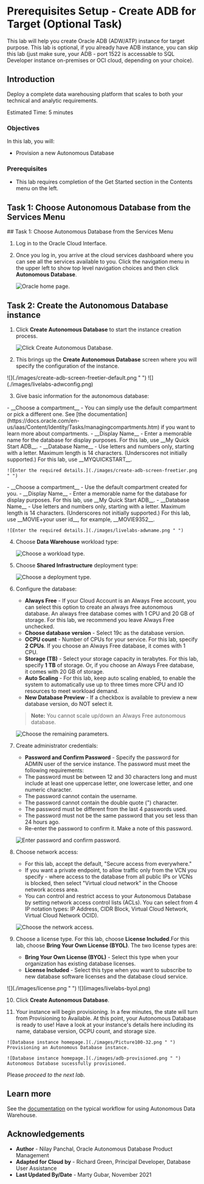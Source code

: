 # Prerequisites Setup - Create ADB for Target (Optional Task)

This lab will help you create Oracle ADB (ADW/ATP) instance for target purpose. This lab is optional, if you already have ADB instance, you can skip this lab (just make sure, your ADB - port 1522 is accessable to SQL Developer instance on-premises or OCI cloud, depending on your choice).

## Introduction

Deploy a complete data warehousing platform that scales to both your technical and analytic requirements.

Estimated Time: 5 minutes

### Objectives

In this lab, you will:

-   Provision a new Autonomous Database

### Prerequisites

-   This lab requires completion of the Get Started section in the Contents menu on the left.


## Task 1: Choose Autonomous Database from the Services Menu
</if>
<if type="livelabs">
## Task 1: Choose Autonomous Database from the Services Menu
</if>

1. Log in to the Oracle Cloud Interface.
2. Once you log in, you arrive at the cloud services dashboard where you can see all the services available to you. Click the navigation menu in the upper left to show top level navigation choices and then click **Autonomous Database**.

    ![Oracle home page.](./images/navigation.png " ")

## Task 2: Create the Autonomous Database instance

1. Click **Create Autonomous Database** to start the instance creation process.

    ![Click Create Autonomous Database.](./images/Picture100-23.png " ")

2.  This brings up the __Create Autonomous Database__ screen where you will specify the configuration of the instance.

<if type="freetier">
    ![](./images/create-adb-screen-freetier-default.png " ")
</if>
<if type="livelabs">
    ![](./images/livelabs-adwconfig.png)
</if>

3. Give basic information for the autonomous database:

<if type="freetier">
    - __Choose a compartment__ - You can simply use the default compartment or pick a different one. See [the documentation](https://docs.oracle.com/en-us/iaas/Content/Identity/Tasks/managingcompartments.htm) if you want to learn more about compartments.
    - __Display Name__ - Enter a memorable name for the database for display purposes. For this lab, use __My Quick Start ADB__.
    - __Database Name__ - Use letters and numbers only, starting with a letter. Maximum length is 14 characters. (Underscores not initially supported.) For this lab, use __MYQUICKSTART__.

    ![Enter the required details.](./images/create-adb-screen-freetier.png " ")
</if>
<if type="livelabs">
    - __Choose a compartment__ - Use the default compartment created for you.
    - __Display Name__ - Enter a memorable name for the database for display purposes. For this lab, use __My Quick Start ADB__.
    - __Database Name__ - Use letters and numbers only, starting with a letter. Maximum length is 14 characters. (Underscores not initially supported.) For this lab, use __MOVIE+your user id__, for example, __MOVIE9352__.

    ![Enter the required details.](./images/livelabs-adwname.png " ")
</if>

4. Choose __Data Warehouse__ workload type: 

    ![Choose a workload type.](./images/Picture100-26b.png " ")

5. Choose __Shared Infrastructure__ deployment type:

    ![Choose a deployment type.](./images/Picture100-26_deployment_type.png " ")

6. Configure the database:

    - __Always Free__ - If your Cloud Account is an Always Free account, you can select this option to create an always free autonomous database. An always free database comes with 1 CPU and 20 GB of storage. For this lab, we recommend you leave Always Free unchecked.
    - __Choose database version__ - Select 19c as the database version.
    - __OCPU count__ - Number of CPUs for your service. For this lab, specify __2 CPUs__. If you choose an Always Free database, it comes with 1 CPU.
    - __Storage (TB)__ - Select your storage capacity in terabytes. For this lab, specify __1 TB__ of storage. Or, if you choose an Always Free database, it comes with 20 GB of storage.
    - __Auto Scaling__ - For this lab, keep auto scaling enabled, to enable the system to automatically use up to three times more CPU and IO resources to meet workload demand.
    - __New Database Preview__ - If a checkbox is available to preview a new database version, do NOT select it.

    > **Note:** You cannot scale up/down an Always Free autonomous database.

    ![Choose the remaining parameters.](./images/Picture100-26c.png " ")

7. Create administrator credentials:

    - __Password and Confirm Password__ - Specify the password for ADMIN user of the service instance. The password must meet the following requirements:
    - The password must be between 12 and 30 characters long and must include at least one uppercase letter, one lowercase letter, and one numeric character.
    - The password cannot contain the username.
    - The password cannot contain the double quote (") character.
    - The password must be different from the last 4 passwords used.
    - The password must not be the same password that you set less than 24 hours ago.
    - Re-enter the password to confirm it. Make a note of this password.

    ![Enter password and confirm password.](./images/Picture100-26d.png " ")

8. Choose network access:
    - For this lab, accept the default, "Secure access from everywhere."
    - If you want a private endpoint, to allow traffic only from the VCN you specify - where access to the database from all public IPs or VCNs is blocked, then select "Virtual cloud network" in the Choose network access area.
    - You can control and restrict access to your Autonomous Database by setting network access control lists (ACLs). You can select from 4 IP notation types: IP Address, CIDR Block, Virtual Cloud Network, Virtual Cloud Network OCID).

    ![Choose the network access.](./images/allow-secure-everywhere.png " ")

9. Choose a license type. <if type="freetier">For this lab, choose __License Included__.</if><if type="livelabs">For this lab, choose __Bring Your Own License (BYOL)__.</if> The two license types are:
    - __Bring Your Own License (BYOL)__ - Select this type when your organization has existing database licenses.
    - __License Included__ - Select this type when you want to subscribe to new database software licenses and the database cloud service.

<if type="freetier">
    ![](./images/license.png " ")
</if>
<if type="livelabs">
    ![](images/livelabs-byol.png)
</if>

10. Click __Create Autonomous Database__.

11.  Your instance will begin provisioning. In a few minutes, the state will turn from Provisioning to Available. At this point, your Autonomous Database is ready to use! Have a look at your instance's details here including its name, database version, OCPU count, and storage size.

    ![Database instance homepage.](./images/Picture100-32.png " ")
    Provisioning an Autonomous Database instance.

    ![Database instance homepage.](./images/adb-provisioned.png " ")
    Autonomous Database sucessfully provisioned.

Please *proceed to the next lab*.

## Learn more

See the [documentation](https://docs.oracle.com/en/cloud/paas/autonomous-data-warehouse-cloud/user/autonomous-workflow.html#GUID-5780368D-6D40-475C-8DEB-DBA14BA675C3) on the typical workflow for using Autonomous Data Warehouse.

## Acknowledgements

- **Author** - Nilay Panchal, Oracle Autonomous Database Product Management
- **Adapted for Cloud by** - Richard Green, Principal Developer, Database User Assistance
- **Last Updated By/Date** - Marty Gubar, November 2021
